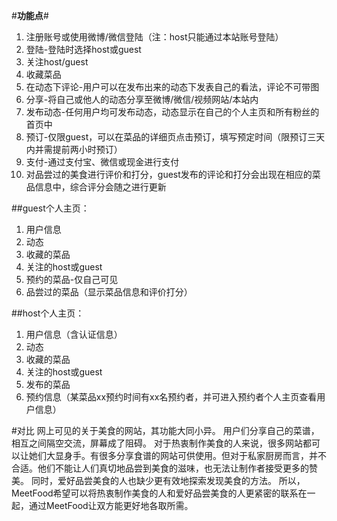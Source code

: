 #**功能点**#
1. 注册账号或使用微博/微信登陆（注：host只能通过本站账号登陆）
2. 登陆-登陆时选择host或guest
3. 关注host/guest
4. 收藏菜品
5. 在动态下评论-用户可以在发布出来的动态下发表自己的看法，评论不可带图
6. 分享-将自己或他人的动态分享至微博/微信/视频网站/本站内
7. 发布动态-任何用户均可发布动态，动态显示在自己的个人主页和所有粉丝的首页中
7. 预订-仅限guest，可以在菜品的详细页点击预订，填写预定时间（限预订三天内并需提前两小时预订）
8. 支付-通过支付宝、微信或现金进行支付
8. 对品尝过的美食进行评价和打分，guest发布的评论和打分会出现在相应的菜品信息中，综合评分会随之进行更新

##guest个人主页：
1. 用户信息
2. 动态
3. 收藏的菜品
4. 关注的host或guest
5. 预约的菜品-仅自己可见
6. 品尝过的菜品（显示菜品信息和评价打分）

##host个人主页：
1. 用户信息（含认证信息）
2. 动态
3. 收藏的菜品
4. 关注的host或guest
5. 发布的菜品
6. 预约信息（某菜品xx预约时间有xx名预约者，并可进入预约者个人主页查看用户信息）

#对比
网上可见的关于美食的网站，其功能大同小异。
用户们分享自己的菜谱，相互之间隔空交流，屏幕成了阻碍。
对于热衷制作美食的人来说，很多网站都可以让她们大显身手。有很多分享食谱的网站可供使用。但对于私家厨房而言，并不合适。他们不能让人们真切地品尝到美食的滋味，也无法让制作者接受更多的赞美。
同时，爱好品尝美食的人也缺少更有效地探索发现美食的方法。
所以，MeetFood希望可以将热衷制作美食的人和爱好品尝美食的人更紧密的联系在一起，通过MeetFood让双方能更好地各取所需。

